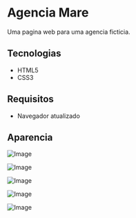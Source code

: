 # Agencia Mare
Uma pagina web para uma agencia ficticia.

## Tecnologias
- HTML5
- CSS3

## Requisitos
- Navegador atualizado

## Aparencia
![Image](https://github.com/user-attachments/assets/1169ccec-b6b0-48a7-8d9e-ff3d6d13f81d)

![Image](https://github.com/user-attachments/assets/2531d47f-37a6-41c7-8ba0-944df9e7c0d6)

![Image](https://github.com/user-attachments/assets/d34496a6-d975-4403-aafa-512e927b6de2)

![Image](https://github.com/user-attachments/assets/942f9101-ff1b-4d50-831e-cc4a10bb62ea)

![Image](https://github.com/user-attachments/assets/5e08137b-240f-4917-a5ab-838a70ecd597)
